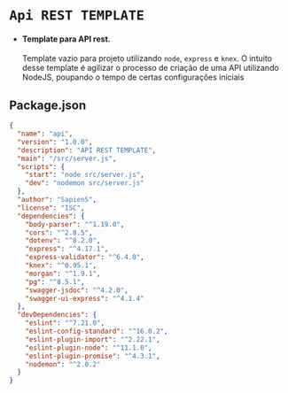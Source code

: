 # `Api REST TEMPLATE`
- #### Template para API rest.
    Template vazio para projeto utilizando `node`, `express` e `knex`.
    O intuito desse template é agilizar o processo de criação de uma API utilizando NodeJS, poupando o tempo de certas
    configurações iniciais

## Package.json
```json
{
  "name": "api",
  "version": "1.0.0",
  "description": "API REST TEMPLATE",
  "main": "/src/server.js",
  "scripts": {
    "start": "node src/server.js",
    "dev": "nodemon src/server.js"
  },
  "author": "SapienS",
  "license": "ISC",
  "dependencies": {
    "body-parser": "^1.19.0",
    "cors": "^2.8.5",
    "dotenv": "^8.2.0",
    "express": "^4.17.1",
    "express-validator": "^6.4.0",
    "knex": "^0.95.1",
    "morgan": "^1.9.1",
    "pg": "^8.5.1",
    "swagger-jsdoc": "^4.2.0",
    "swagger-ui-express": "^4.1.4"
  },
  "devDependencies": {
    "eslint": "^7.21.0",
    "eslint-config-standard": "^16.0.2",
    "eslint-plugin-import": "^2.22.1",
    "eslint-plugin-node": "^11.1.0",
    "eslint-plugin-promise": "^4.3.1",
    "nodemon": "^2.0.2"
  }
}

```
